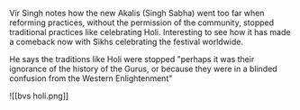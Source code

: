 Vir Singh notes how the new Akalis (Singh Sabha) went too far when reforming practices, without the permission of the community, stopped traditional practices like celebrating Holi. Interesting to see how it has made a comeback now with Sikhs celebrating the festival worldwide.

He says the traditions like Holi were stopped "perhaps it was their ignorance of the history of the Gurus, or because they were in a blinded confusion from the Western Enlightenment"

![[bvs holi.png]]